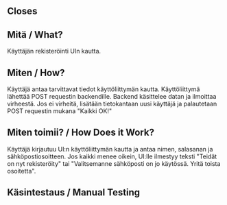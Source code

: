 Closes
---
## Mitä / What?
Käyttäjän rekisteröinti UIn kautta.

## Miten / How?
Käyttäjä antaa tarvittavat tiedot käyttöliittymän kautta. Käyttöliittymä lähettää POST requestin backendille. Backend käsittelee datan ja ilmoittaa virheestä. Jos ei virheitä, lisätään tietokantaan uusi käyttäjä ja palautetaan POST requestin mukana "Kaikki OK!"

## Miten toimii? / How Does it Work?
Käyttäjä kirjautuu UI:n käyttöliittymän kautta ja antaa nimen, salasanan ja sähköpostiosoitteen. Jos kaikki menee oikein, UI:lle ilmestyy teksti "Teidät on nyt rekisteröity" tai "Valitsemanne sähköposti on jo käytössä. Yritä toista osoitetta".

## Käsintestaus / Manual Testing

